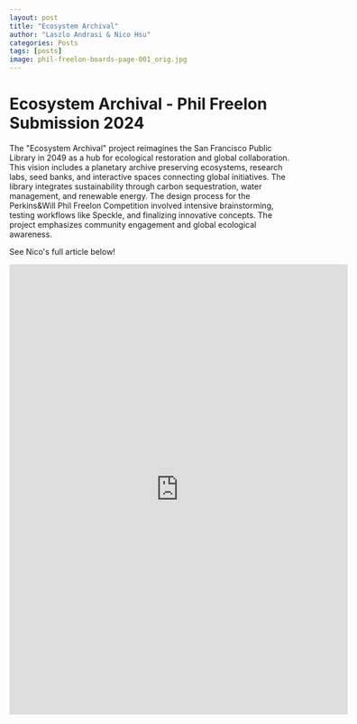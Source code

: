 ```yaml
---
layout: post
title: "Ecosystem Archival"
author: "Laszlo Andrasi & Nico Hsu"
categories: Posts
tags: [posts]
image: phil-freelon-boards-page-001_orig.jpg
---
```


# Ecosystem Archival - Phil Freelon Submission 2024


The "Ecosystem Archival" project reimagines the San Francisco Public Library in 2049 as a hub for ecological restoration and global collaboration. This vision includes a planetary archive preserving ecosystems, research labs, seed banks, and interactive spaces connecting global initiatives. The library integrates sustainability through carbon sequestration, water management, and renewable energy. The design process for the Perkins&Will Phil Freelon Competition involved intensive brainstorming, testing workflows like Speckle, and finalizing innovative concepts. The project emphasizes community engagement and global ecological awareness.

See Nico's full article below!

<iframe title="Ecosystem Archival" src="http://www.hsunico.com/ecosystem-archival.html" width="600" height="800" frameborder="0"></iframe>
